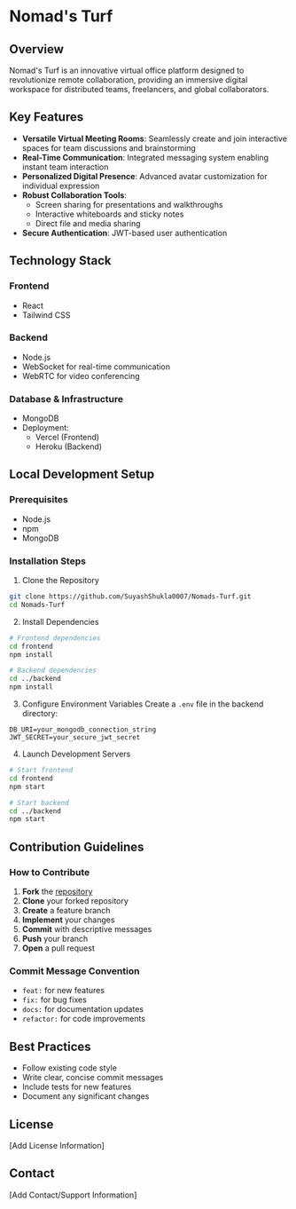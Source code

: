 
# Nomad's Turf

## Overview

Nomad's Turf is an innovative virtual office platform designed to revolutionize remote collaboration, providing an immersive digital workspace for distributed teams, freelancers, and global collaborators.

## Key Features

- **Versatile Virtual Meeting Rooms**: Seamlessly create and join interactive spaces for team discussions and brainstorming
- **Real-Time Communication**: Integrated messaging system enabling instant team interaction
- **Personalized Digital Presence**: Advanced avatar customization for individual expression
- **Robust Collaboration Tools**:
  - Screen sharing for presentations and walkthroughs
  - Interactive whiteboards and sticky notes
  - Direct file and media sharing
- **Secure Authentication**: JWT-based user authentication

## Technology Stack

### Frontend
- React
- Tailwind CSS

### Backend
- Node.js
- WebSocket for real-time communication
- WebRTC for video conferencing

### Database & Infrastructure
- MongoDB
- Deployment: 
  - Vercel (Frontend)
  - Heroku (Backend)

## Local Development Setup

### Prerequisites
- Node.js
- npm
- MongoDB

### Installation Steps

1. Clone the Repository
```bash
git clone https://github.com/SuyashShukla0007/Nomads-Turf.git
cd Nomads-Turf
```

2. Install Dependencies
```bash
# Frontend dependencies
cd frontend
npm install

# Backend dependencies
cd ../backend
npm install
```

3. Configure Environment Variables
Create a `.env` file in the backend directory:
```env
DB_URI=your_mongodb_connection_string
JWT_SECRET=your_secure_jwt_secret
```

4. Launch Development Servers
```bash
# Start frontend
cd frontend
npm start

# Start backend
cd ../backend
npm start
```

## Contribution Guidelines

### How to Contribute

1. **Fork** the [repository](https://github.com/SuyashShukla0007/Nomads-Turf)
2. **Clone** your forked repository
3. **Create** a feature branch
4. **Implement** your changes
5. **Commit** with descriptive messages
6. **Push** your branch
7. **Open** a pull request

### Commit Message Convention
- `feat:` for new features
- `fix:` for bug fixes
- `docs:` for documentation updates
- `refactor:` for code improvements

## Best Practices

- Follow existing code style
- Write clear, concise commit messages
- Include tests for new features
- Document any significant changes

## License
[Add License Information]

## Contact
[Add Contact/Support Information]